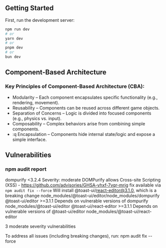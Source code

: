 ## Getting Started

First, run the development server:

```bash
npm run dev
# or
yarn dev
# or
pnpm dev
# or
bun dev
```

## Component-Based Architecture

### Key Principles of Component-Based Architecture (CBA):

- Modularity – Each component encapsulates specific functionality (e.g., rendering, movement).
- Reusability – Components can be reused across different game objects.
- Separation of Concerns – Logic is divided into focused components (e.g., physics vs. input).
- Composability – Complex behaviors arise from combining simple components.
- :q
Encapsulation – Components hide internal state/logic and expose a simple interface.

## Vulnerabilities

### npm audit report

dompurify  <3.2.4
Severity: moderate
DOMPurify allows Cross-site Scripting (XSS) - https://github.com/advisories/GHSA-vhxf-7vqr-mrjg
fix available via `npm audit fix --force`
Will install @toast-ui/react-editor@3.1.0, which is a breaking change
node_modules/@toast-ui/editor/node_modules/dompurify
  @toast-ui/editor  >=3.1.1
  Depends on vulnerable versions of dompurify
  node_modules/@toast-ui/editor
    @toast-ui/react-editor  >=3.1.1
    Depends on vulnerable versions of @toast-ui/editor
    node_modules/@toast-ui/react-editor

3 moderate severity vulnerabilities

To address all issues (including breaking changes), run:
  npm audit fix --force
